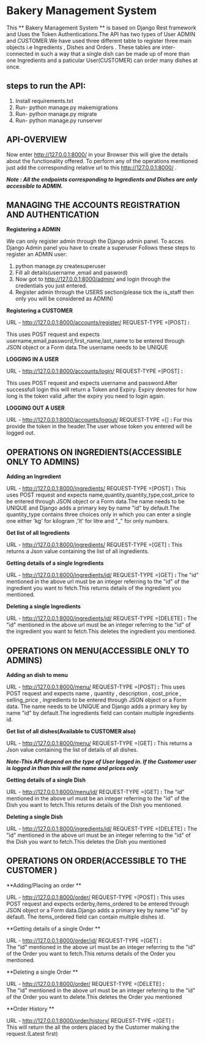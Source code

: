 # Bakery Management System

This ** Bakery Management System ** is based on Django Rest framework and Uses the Token Authentications.The API has two types of User 
ADMIN and CUSTOMER.We have used three different table to register three main objects i.e Ingredients , Dishes and Orders . These tables 
are inter-connected in such a way that a single dish can be made up of more than one Ingredients and a paticular User(CUSTOMER) can order
many dishes at once.

## steps to run the API:

1. Install requirements.txt 
2. Run- python manage.py makemigrations
3. Run- python manage.py migrate
4. Run- python manage.py runserver 



## API-OVERVIEW

Now enter http://127.0.0.1:8000/ in your Browser this will give the details about the functionality offered.
To perform any of the operations mentioned just add the corresponding relative url to this http://127.0.0.1:8000/ .

***Note : All the endpoints corresponding to Ingredients and Dishes are only accessible to ADMIN.***

## MANAGING THE ACCOUNTS REGISTRATION AND  AUTHENTICATION


**Registering a ADMIN**

We can only register admin through the Django admin panel. To acces Django Admin panel you have to create a superuser
Follows these steps to register an ADMIN user:
1. python manage.py createsuperuser
2. Fill all details(username ,email and pasword)
3. Now got to http://127.0.0.1:8000/admin/ and login through the credentials you just entered.
4. Register admin through the USERS section(please tick the is_staff then only you will be considered as ADMIN)



**Registering a CUSTOMER**

URL - http://127.0.0.1:8000/accounts/register/  REQUEST-TYPE =[POST] **:**

This uses POST request and expects username,email,password,first_name,last_name to be entered through JSON object or a Form data.The username needs to be UNIQUE


**LOGGING IN A USER**

URL - http://127.0.0.1:8000/accounts/login/  REQUEST-TYPE =[POST]  **:**

This uses POST request and expects username and password.After successfull login this will return a Token and Expiry.
Expiry denotes for how long is the token valid ,after the expiry you need to login again.


**LOGGING OUT A USER** 

URL - http://127.0.0.1:8000/accounts/logout/  REQUEST-TYPE =[]  **:**
For this provide the token in the header.The user whose token you entered will be logged out.



## OPERATIONS ON INGREDIENTS(ACCESSIBLE ONLY TO ADMINS)


**Adding an Ingredient**

URL - http://127.0.0.1:8000/ingredients/  REQUEST-TYPE =[POST]   **:**
This uses POST request and expects name,quantity,quantity_type,cost_price to be entered through JSON object or a Form data.The name needs to be UNIQUE
and Django adds a primary key by name "id" by default.The quantity_type contains three choices only in which you can enter a single one either 'kg' for
kilogram ,'lt' for litre and "_" for only numbers.


**Get list of all Ingredients**

URL - http://127.0.0.1:8000/ingredients/   REQUEST-TYPE =[GET]    **:**
This  returns a Json value containing the list of all ingredients.


**Getting details of a single Ingredients**

URL - http://127.0.0.1:8000/ingredients/id/ REQUEST-TYPE =[GET]    **:**
The "id" mentioned in the above url must be an integer referring to the "id" of the ingredient you want to fetch.This returns details of the 
ingredient you mentioned.


**Deleting a single Ingredients**

URL - http://127.0.0.1:8000/ingredients/id/ REQUEST-TYPE =[DELETE]   **:**
The "id" mentioned in the above url must be an integer referring to the "id" of the ingredient you want to fetch.This deletes the 
ingredient you mentioned.




## OPERATIONS ON MENU(ACCESSIBLE ONLY TO ADMINS)



**Adding an dish to menu**

URL - http://127.0.0.1:8000/menu/  REQUEST-TYPE =[POST]   **:**
This uses POST request and expects name , quantity , description , cost_price , selling_price , ingredients to be entered through JSON object or a Form data.
The name needs to be UNIQUE and Django adds a primary key by name "id" by default.The ingredients field can contain multiple ingredients id.

**Get list of all dishes(Available to CUSTOMER also)**

URL - http://127.0.0.1:8000/menu/   REQUEST-TYPE =[GET]     **:**
This  returns a Json value containing the list of details of all  dishes.

***Note-This API depend on the type of User logged in. If the Customer user is logged in than this will the name and prices only***

**Getting details of a single Dish**

URL - http://127.0.0.1:8000/menu/id/ REQUEST-TYPE =[GET]      **:**
The "id" mentioned in the above url must be an integer referring to the "id" of the Dish you want to fetch.This returns details of the 
Dish you mentioned.

**Deleting a single Dish**

URL - http://127.0.0.1:8000/ingredients/id/ REQUEST-TYPE =[DELETE]    **:**
The "id" mentioned in the above url must be an integer referring to the "id" of the Dish you want to fetch.This deletes the 
Dish you mentioned

## OPERATIONS ON ORDER(ACCESSIBLE TO THE CUSTOMER )


**Adding/Placing an order **

URL - http://127.0.0.1:8000/order/  REQUEST-TYPE =[POST]      **:** 
This uses POST request and expects orderby,items_ordered to be entered through JSON object or a Form data.Django adds a primary key by name "id" by default.
The items_ordered field can contain multiple dishes id.


**Getting details of a single Order **

URL - http://127.0.0.1:8000/order/id/ REQUEST-TYPE =[GET]     **:**   
The "id" mentioned in the above url must be an integer referring to the "id" of the Order you want to fetch.This returns details of the 
Order you mentioned.

**Deleting a single Order **

URL - http://127.0.0.1:8000/order/ REQUEST-TYPE =[DELETE]     **:**  
The "id" mentioned in the above url must be an integer referring to the "id" of the Order you want to delete.This deletes the 
Order you mentioned

**Order History **

URL - http://127.0.0.1:8000/order/history/ REQUEST-TYPE =[GET]    **:**  
This will return the all the orders placed by the Customer making the request.(Latest first) 



